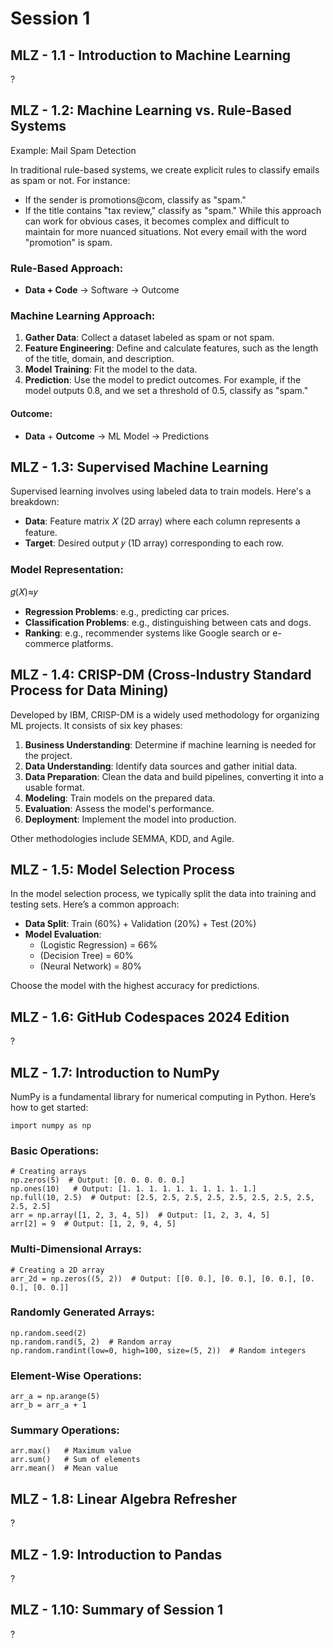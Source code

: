 # Session 1
## MLZ - 1.1 - Introduction to Machine Learning
?
## MLZ - 1.2: Machine Learning vs. Rule-Based Systems
Example: Mail Spam Detection

In traditional rule-based systems, we create explicit rules to classify emails as spam or not. For instance:

- If the sender is promotions@com, classify as "spam."
- If the title contains "tax review," classify as "spam."
While this approach can work for obvious cases, it becomes complex and difficult to maintain for more nuanced situations. Not every email with the word "promotion" is spam.

### Rule-Based Approach:
- **Data + Code** → Software → Outcome
### Machine Learning Approach:
1. **Gather Data**: Collect a dataset labeled as spam or not spam.
2. **Feature Engineering**: Define and calculate features, such as the length of the title, domain, and description.
3. **Model Training**: Fit the model to the data.
4. **Prediction**: Use the model to predict outcomes. For example, if the model outputs 0.8, and we set a threshold of 0.5, classify as "spam."

#### Outcome:
- **Data** + **Outcome** → ML Model → Predictions


## MLZ - 1.3: Supervised Machine Learning
Supervised learning involves using labeled data to train models. Here's a breakdown:

- **Data**: Feature matrix 𝑋 (2D array) where each column represents a feature.
- **Target**: Desired output 𝑦 (1D array) corresponding to each row.

### Model Representation:
𝑔(𝑋)≈𝑦

- **Regression Problems**: e.g., predicting car prices.
- **Classification Problems**: e.g., distinguishing between cats and dogs.
- **Ranking**: e.g., recommender systems like Google search or e-commerce platforms.

## MLZ - 1.4: CRISP-DM (Cross-Industry Standard Process for Data Mining)

Developed by IBM, CRISP-DM is a widely used methodology for organizing ML projects. It consists of six key phases:

1. **Business Understanding**: Determine if machine learning is needed for the project.
2. **Data Understanding**: Identify data sources and gather initial data.
3. **Data Preparation**: Clean the data and build pipelines, converting it into a usable format.
4. **Modeling**: Train models on the prepared data.
5. **Evaluation**: Assess the model's performance.
6. **Deployment**: Implement the model into production.

Other methodologies include SEMMA, KDD, and Agile.

## MLZ - 1.5: Model Selection Process
In the model selection process, we typically split the data into training and testing sets. Here’s a common approach:

- **Data Split**: Train (60%) + Validation (20%) + Test (20%)
- **Model Evaluation**: 
    - (Logistic Regression) = 66%
    - (Decision Tree) = 60%
    - (Neural Network) = 80%

Choose the model with the highest accuracy for predictions.

## MLZ - 1.6: GitHub Codespaces 2024 Edition
?

## MLZ - 1.7: Introduction to NumPy
NumPy is a fundamental library for numerical computing in Python. Here’s how to get started:

```
import numpy as np
```

### Basic Operations:
```
# Creating arrays
np.zeros(5)  # Output: [0. 0. 0. 0. 0.]
np.ones(10)   # Output: [1. 1. 1. 1. 1. 1. 1. 1. 1. 1.]
np.full(10, 2.5)  # Output: [2.5, 2.5, 2.5, 2.5, 2.5, 2.5, 2.5, 2.5, 2.5, 2.5]
arr = np.array([1, 2, 3, 4, 5])  # Output: [1, 2, 3, 4, 5]
arr[2] = 9  # Output: [1, 2, 9, 4, 5]
```

### Multi-Dimensional Arrays:
```
# Creating a 2D array
arr_2d = np.zeros((5, 2))  # Output: [[0. 0.], [0. 0.], [0. 0.], [0. 0.], [0. 0.]]
````

### Randomly Generated Arrays:
```
np.random.seed(2)
np.random.rand(5, 2)  # Random array
np.random.randint(low=0, high=100, size=(5, 2))  # Random integers
```

### Element-Wise Operations:
```
arr_a = np.arange(5)
arr_b = arr_a + 1
```

### Summary Operations:
```
arr.max()   # Maximum value
arr.sum()   # Sum of elements
arr.mean()  # Mean value
```

## MLZ - 1.8: Linear Algebra Refresher
?

## MLZ - 1.9: Introduction to Pandas
?

## MLZ - 1.10: Summary of Session 1
?